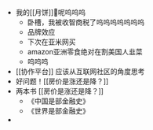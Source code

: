 - 我的[[月饼]]🥮呢呜呜呜
	- 卧槽，我被收智商税了呜呜呜呜呜呜呜
	- 品牌效应
	- 下次在亚米网买
	- amazon亚洲零食绝对在割美国人韭菜
	- 呜呜呜
- [[协作平台]] 应该从互联网社区的角度思考
- 好问题！[[房价是涨还是降？]]
- 两本书 [[房价是涨还是降？]]
	- 《中国是部金融史》
	- 《世界是部金融史》
-